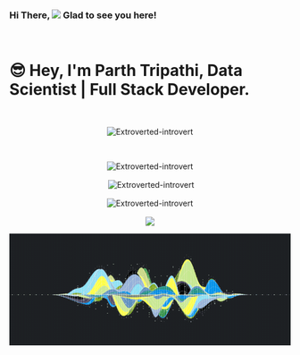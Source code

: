 ### Hi There, <img src="https://raw.githubusercontent.com/iampavangandhi/iampavangandhi/master/gifs/Hi.gif" width="30px" >   Glad to see you here!

<br>

# 😎 Hey, I'm **Parth Tripathi**, Data Scientist | Full Stack Developer.

<br>

<p align="center"><img  src="https://readme-typing-svg.herokuapp.com?font=Agustina&size=45&duration=2500&color=738BF7&center=true&vCenter=true&width=600&height=100&lines=Data+Scientist;M.+L.+Engineer;Full+Stack+Developer" alt="Extroverted-introvert" /></p>
<br>
<p align="center"><img  src="https://github-readme-stats.vercel.app/api/top-langs?username=Extroverted-introvert&show_icons=true&locale=en&layout=compact" alt="Extroverted-introvert" /></p>
<p align="center">&nbsp;<img align="center" src="https://github-readme-stats.vercel.app/api?username=Extroverted-introvert&show_icons=true&locale=en" alt="Extroverted-introvert" /></p>
<p align="center"><img align="center" src="https://github-readme-streak-stats.herokuapp.com/?user=Extroverted-introvert" alt="Extroverted-introvert" /></p>
<p align="center"><img align="center" src="https://activity-graph.herokuapp.com/graph?username=Extroverted-introvert&point=738BF7FF&line=fca903&theme=minimal" /></p>

<img src="https://github.com/Extroverted-introvert/Extroverted-introvert/blob/main/violine.gif" height=200 width="100%" />

